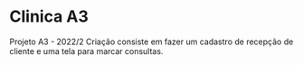 # Clinica A3
 Projeto A3 - 2022/2 Criação consiste em fazer um cadastro de recepção de cliente e uma tela para marcar consultas.

